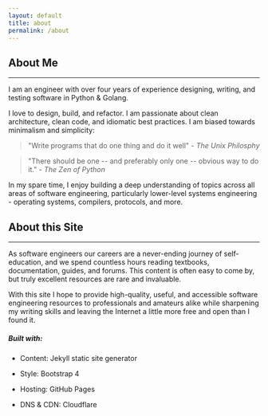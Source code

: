 ```yaml
---
layout: default
title: about
permalink: /about
---
```


## About Me

---

I am an engineer with over four years of experience designing, writing, and testing software in Python & Golang.

I love to design, build, and refactor. I am passionate about clean architecture, clean code, and idiomatic best practices.
I am biased towards minimalism and simplicity:

> "Write programs that do one thing and do it well" - _The Unix Philosphy_

> "There should be one -- and preferably only one -- obvious way to do it." - _The Zen of Python_

In my spare time, I enjoy building a deep understanding of topics across all areas of software engineering, particularly lower-level systems engineering - operating systems, compilers, protocols, and more.


## About this Site

---

As software engineers our careers are a never-ending journey of self-education, and we spend countless hours reading textbooks, documentation, guides, and forums. This content is often easy to come by, but truly excellent resources are rare and invaluable.

With this site I hope to provide high-quality, useful, and accessible software engineering resources to professionals and amateurs alike while sharpening my writing skills and leaving the Internet a little more free and open than I found it.

##### Built with:

* Content: Jekyll static site generator

* Style: Bootstrap 4

* Hosting: GitHub Pages

* DNS & CDN: Cloudflare
